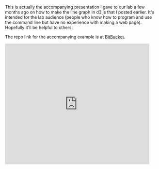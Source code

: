 <!-- 
.. title: A more thorough explanation and example on how to make a D3.js line graph
.. slug: a-more-thorough-explanation-and-example-on-how-to-make-a-d3js-line-graph
.. date: 2013-01-29 07:19:33 UTC-05:00
.. tags: presentations, d3js, tutorial
.. category: 
.. link: 
.. description: 
.. type: text
-->

This is actually the accompanying presentation I gave to our lab a few months ago on how to make the
line graph in d3.js that I posted earlier. It's intended for the lab audience (people who know how
to program and use the command line but have no experience with making a web page).  Hopefully it'll
be helpful to others.

<!-- TEASER_END -->

The repo link for the accompanying example is at [BitBucket]("https://bitbucket.org/adamrpah/web-template").

<iframe src="http://www.slideshare.net/slideshow/embed_code/16239817" width="476" height="400"
frameborder="0" marginwidth="0" marginheight="0" scrolling="no"></iframe>
